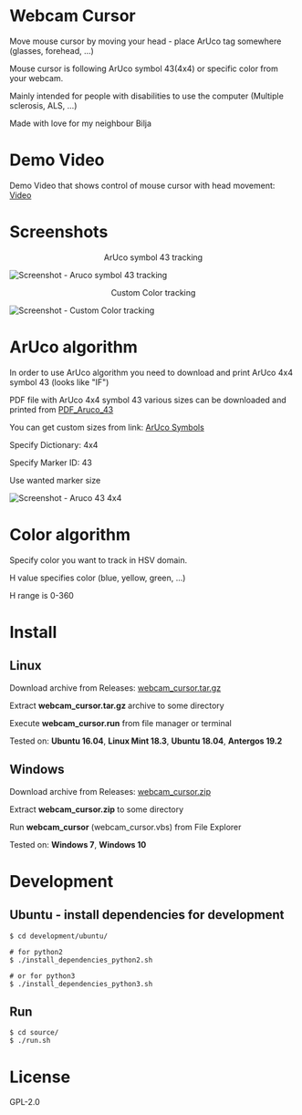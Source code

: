 # Webcam Cursor
Move mouse cursor by moving your head - place ArUco tag somewhere (glasses, forehead, ...)

Mouse cursor is following ArUco symbol 43(4x4) or specific color from your webcam.

Mainly intended for people with disabilities to use the computer (Multiple sclerosis, ALS, ...)

Made with love for my neighbour Bilja


# Demo Video
Demo Video that shows control of mouse cursor with head movement: [Video](https://www.youtube.com/watch?v=dbJvwXaWFdY)


# Screenshots
<p align="center">
    ArUco symbol 43 tracking
</p>

![Screenshot - Aruco symbol 43 tracking][aruco_screenshot]

<p align="center">
    Custom Color tracking
</p>

![Screenshot - Custom Color tracking][color_screenshot]


# ArUco algorithm
In order to use ArUco algorithm you need to download and print ArUco 4x4 symbol 43 (looks like "IF")

PDF file with ArUco 4x4 symbol 43 various sizes can be downloaded and printed from [PDF_Aruco_43](https://github.com/nexayq/webcam_cursor/blob/master/data/aruco_markers/aruco_43_4x4/aruco_all_dimensions.pdf)

You can get custom sizes from link: [ArUco Symbols](http://chev.me/arucogen/)

Specify Dictionary: 4x4

Specify Marker ID: 43

Use wanted marker size

![Screenshot - Aruco 43 4x4][aruco_symbol]

# Color algorithm
Specify color you want to track in HSV domain.

H value specifies color (blue, yellow, green, ...)

H range is 0-360


# Install

## Linux
Download archive from Releases:  [webcam_cursor.tar.gz](https://github.com/nexayq/webcam_cursor/releases/download/webcam_cursor_v2.3/webcam_cursor.tar.gz)

Extract **webcam_cursor.tar.gz** archive to some directory

Execute **webcam_cursor.run** from file manager or terminal

Tested on:
**Ubuntu 16.04**, **Linux Mint 18.3**, **Ubuntu 18.04**, **Antergos 19.2**


## Windows
Download archive from Releases:  [webcam_cursor.zip](https://github.com/nexayq/webcam_cursor/releases/download/webcam_cursor_v2.3/webcam_cursor.zip)

Extract **webcam_cursor.zip** to some directory

Run **webcam_cursor** (webcam_cursor.vbs) from File Explorer

Tested on:
**Windows 7**, **Windows 10**

# Development

## Ubuntu - install dependencies for development
    $ cd development/ubuntu/
    
    # for python2
    $ ./install_dependencies_python2.sh
    
    # or for python3
    $ ./install_dependencies_python3.sh


## Run
    $ cd source/
    $ ./run.sh


# License

GPL-2.0

[aruco_screenshot]:       https://github.com/nexayq/webcam_cursor/blob/master/data/screenshots/aruco_screenshot.png
[color_screenshot]:       https://github.com/nexayq/webcam_cursor/blob/master/data/screenshots/color_screenshot.png

[aruco_symbol]:           https://github.com/nexayq/webcam_cursor/blob/master/source/aruco_43.png
